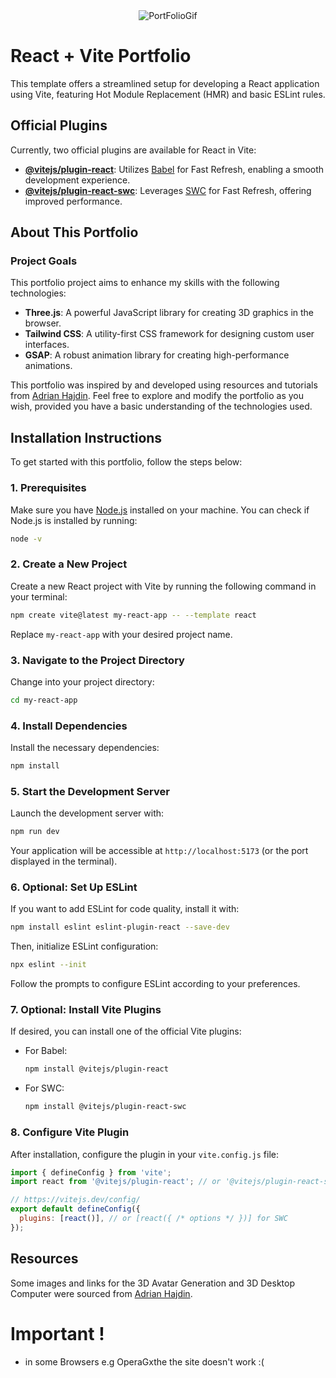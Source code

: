 <div align="center">
  <img src="GifThreeJSPortfolio.gif" alt="PortFolioGif" />
</div>



# React + Vite Portfolio

This template offers a streamlined setup for developing a React application using Vite, featuring Hot Module Replacement (HMR) and basic ESLint rules.

## Official Plugins

Currently, two official plugins are available for React in Vite:

- **[@vitejs/plugin-react](https://github.com/vitejs/vite-plugin-react/blob/main/packages/plugin-react/README.md)**: Utilizes [Babel](https://babeljs.io/) for Fast Refresh, enabling a smooth development experience.
- **[@vitejs/plugin-react-swc](https://github.com/vitejs/vite-plugin-react-swc)**: Leverages [SWC](https://swc.rs/) for Fast Refresh, offering improved performance.

## About This Portfolio

### Project Goals
This portfolio project aims to enhance my skills with the following technologies:
- **Three.js**: A powerful JavaScript library for creating 3D graphics in the browser.
- **Tailwind CSS**: A utility-first CSS framework for designing custom user interfaces.
- **GSAP**: A robust animation library for creating high-performance animations.

This portfolio was inspired by and developed using resources and tutorials from [Adrian Hajdin](https://github.com/adrianhajdin). Feel free to explore and modify the portfolio as you wish, provided you have a basic understanding of the technologies used.

## Installation Instructions

To get started with this portfolio, follow the steps below:

### 1. Prerequisites

Make sure you have [Node.js](https://nodejs.org/) installed on your machine. You can check if Node.js is installed by running:

```bash
node -v
```

### 2. Create a New Project

Create a new React project with Vite by running the following command in your terminal:

```bash
npm create vite@latest my-react-app -- --template react
```

Replace `my-react-app` with your desired project name.

### 3. Navigate to the Project Directory

Change into your project directory:

```bash
cd my-react-app
```

### 4. Install Dependencies

Install the necessary dependencies:

```bash
npm install
```

### 5. Start the Development Server

Launch the development server with:

```bash
npm run dev
```

Your application will be accessible at `http://localhost:5173` (or the port displayed in the terminal).

### 6. Optional: Set Up ESLint

If you want to add ESLint for code quality, install it with:

```bash
npm install eslint eslint-plugin-react --save-dev
```

Then, initialize ESLint configuration:

```bash
npx eslint --init
```

Follow the prompts to configure ESLint according to your preferences.

### 7. Optional: Install Vite Plugins

If desired, you can install one of the official Vite plugins:

- For Babel:

  ```bash
  npm install @vitejs/plugin-react
  ```

- For SWC:

  ```bash
  npm install @vitejs/plugin-react-swc
  ```

### 8. Configure Vite Plugin

After installation, configure the plugin in your `vite.config.js` file:

```javascript
import { defineConfig } from 'vite';
import react from '@vitejs/plugin-react'; // or '@vitejs/plugin-react-swc'

// https://vitejs.dev/config/
export default defineConfig({
  plugins: [react()], // or [react({ /* options */ })] for SWC
});
```

## Resources

Some images and links for the 3D Avatar Generation and 3D Desktop Computer were sourced from [Adrian Hajdin](https://github.com/adrianhajdin).

# Important !
- in some Browsers e.g OperaGxthe the site doesn't work :(
